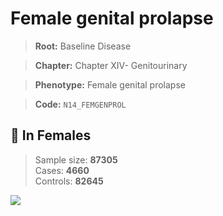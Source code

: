 # Female genital prolapse

> **Root:** Baseline Disease  

> **Chapter:** Chapter XIV- Genitourinary  

> **Phenotype:** Female genital prolapse  

> **Code:** `N14_FEMGENPROL`

## 👩 In Females  
> Sample size: **87305**  
> Cases: **4660**  
> Controls: **82645**
<img src="/Disease/Figures/ALL/Incidence/N14_FEMGENPROL.png"/>
<CsvTable src="/Disease/Data/ALL/Incidence/COX_N14_FEMGENPROL.csv" label="🔍 View full results" />
